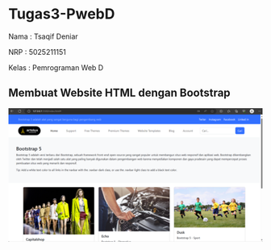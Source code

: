 # Tugas3-PwebD
Nama  : Tsaqif Deniar

NRP   : 5025211151

Kelas : Pemrograman Web D
## Membuat Website HTML dengan Bootstrap
![Hasil](https://github.com/TsaqifDeniar/Tugas1-PwebD/blob/Tugas-3-PwebD-(Bootstrap)/image/HasilBootstrap.png)


